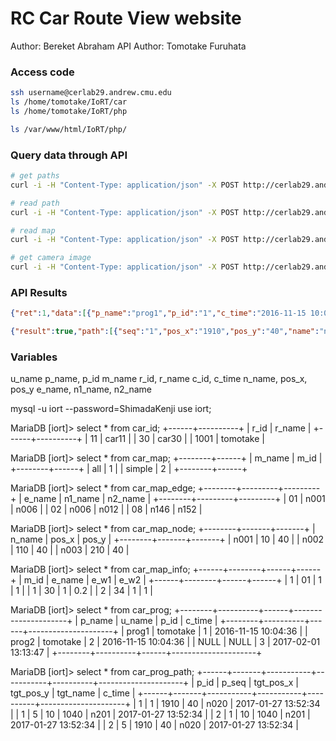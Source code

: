 # RC Car Route View website
Author: Bereket Abraham
API Author: Tomotake Furuhata

### Access code
```bash
ssh username@cerlab29.andrew.cmu.edu
ls /home/tomotake/IoRT/car
ls /home/tomotake/IoRT/php

ls /var/www/html/IoRT/php/
```

### Query data through API
```bash
# get paths
curl -i -H "Content-Type: application/json" -X POST http://cerlab29.andrew.cmu.edu/IoRT/php/car_r.php --data '{"u_name":"tomotake"}'

# read path
curl -i -H "Content-Type: application/json" -X POST http://cerlab29.andrew.cmu.edu/IoRT/php/car_path_r.php --data '{"u_name":"tomotake", "p_name":"prog1"}'

# read map
curl -i -H "Content-Type: application/json" -X POST http://cerlab29.andrew.cmu.edu/IoRT/php/car_map_r.php --data '{}'

# get camera image
curl -i -H "Content-Type: application/json" -X POST http://cerlab29.andrew.cmu.edu/IoRT/php/car_camera_map_r.php --data '{"c_id":1}'
```

### API Results
```json
{"ret":1,"data":[{"p_name":"prog1","p_id":"1","c_time":"2016-11-15 10:04:36"},{"p_name":"prog2","p_id":"2","c_time":"2016-11-15 10:04:36"}]}

{"result":true,"path":[{"seq":"1","pos_x":"1910","pos_y":"40","name":"n020"},{"seq":"2","pos_x":"1110","pos_y":"240","name":"n052"},{"seq":"3","pos_x":"510","pos_y":"240","name":"n046"},{"seq":"4","pos_x":"10","pos_y":"740","name":"n141"},{"seq":"5","pos_x":"10","pos_y":"1040","name":"n201"}]}
```

### Variables
u_name
p_name, p_id
m_name
r_id, r_name
c_id, c_time
n_name, pos_x, pos_y
e_name, n1_name, n2_name


mysql -u iort --password=ShimadaKenji
use iort;

MariaDB [iort]> select * from car_id;
+------+----------+
| r_id | r_name   |
+------+----------+
|   11 | car11    |
|   30 | car30    |
| 1001 | tomotake |

MariaDB [iort]> select * from car_map;
+--------+------+
| m_name | m_id |
+--------+------+
| all    |    1 |
| simple |    2 |
+--------+------+

MariaDB [iort]> select * from car_map_edge;
+--------+---------+---------+
| e_name | n1_name | n2_name |
+--------+---------+---------+
| 01     | n001    | n006    |
| 02     | n006    | n012    |
| 08     | n146    | n152    |

MariaDB [iort]> select * from car_map_node;
+--------+-------+-------+
| n_name | pos_x | pos_y |
+--------+-------+-------+
| n001   |    10 |    40 |
| n002   |   110 |    40 |
| n003   |   210 |    40 |

MariaDB [iort]> select * from car_map_info;
+------+--------+------+------+
| m_id | e_name | e_w1 | e_w2 |
+------+--------+------+------+
| 1    | 01     |    1 |    1 |
| 1    | 30     |    1 |  0.2 |
| 2    | 34     |    1 |    1 |

MariaDB [iort]> select * from car_prog;
+--------+----------+------+---------------------+
| p_name | u_name   | p_id | c_time              |
+--------+----------+------+---------------------+
| prog1  | tomotake |    1 | 2016-11-15 10:04:36 |
| prog2  | tomotake |    2 | 2016-11-15 10:04:36 |
| NULL   | NULL     |    3 | 2017-02-01 13:13:47 |
+--------+----------+------+---------------------+

MariaDB [iort]> select * from car_prog_path;
+------+-------+-----------+-----------+----------+---------------------+
| p_id | p_seq | tgt_pos_x | tgt_pos_y | tgt_name | c_time              |
+------+-------+-----------+-----------+----------+---------------------+
|    1 |     1 |      1910 |        40 | n020     | 2017-01-27 13:52:34 |
|    1 |     5 |        10 |      1040 | n201     | 2017-01-27 13:52:34 |
|    2 |     1 |        10 |      1040 | n201     | 2017-01-27 13:52:34 |
|    2 |     5 |      1910 |        40 | n020     | 2017-01-27 13:52:34 |

